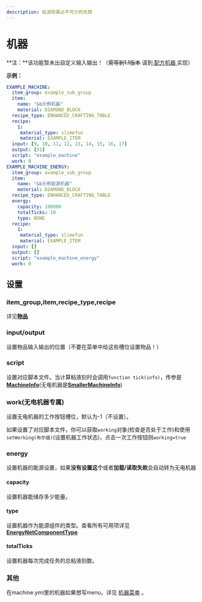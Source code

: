```yaml
---
description: 粘液附属必不可少的东西
---
```


# 机器

**注：**该功能暂未出自定义输入输出！（~~需等到1.1版本~~  请到[ 配方机器 ](formula-machine.md)实现）

**示例：**

```yaml
EXAMPLE_MACHINE:
  item_group: example_sub_group
  item:
    name: "&b示例机器"
    material: DIAMOND_BLOCK
  recipe_type: ENHANCED_CRAFTING_TABLE
  recipe:
    1:
     material_type: slimefun
     material: EXAMPLE_ITEM
  input: [9, 10, 11, 12, 13, 14, 15, 16, 17]
  output: [31]
  script: "example_machine"
  work: 0
EXAMPLE_MACHINE_ENERGY:
  item_group: example_sub_group
  item:
    name: "&b示例能源机器"
    material: DIAMOND_BLOCK
  recipe_type: ENHANCED_CRAFTING_TABLE
  energy:
    capacity: 100000
    totalTicks: 10
    type: NONE
  recipe:
    1:
     material_type: slimefun
     material: EXAMPLE_ITEM
  input: []
  output: []
  script: "example_machine_energy"
  work: 0
```

## 设置

### item\_group,item,recipe\_type,recipe

详见[**物品**](broken-reference)

### **input/output**

设置物品输入输出的位置（不要在菜单中给这些槽位设置物品！）

### script

设置对应脚本文件。当计算粘液刻时会调用`function tick(info)`，传参是[**MachineInfo**](https://github.com/SlimefunReloadingProject/RykenSlimeCustomizer/blob/main/src/main/java/org/lins/mmmjjkx/rykenslimefuncustomizer/objects/machine/MachineInfo.java)(无电机器是[**SmallerMachineInfo**](https://github.com/SlimefunReloadingProject/RykenSlimeCustomizer/blob/main/src/main/java/org/lins/mmmjjkx/rykenslimefuncustomizer/objects/machine/SmallerMachineInfo.java))

### work(无电机器专属)

设置无电机器的工作按钮槽位，默认为-1（不设置）。

如果设置了对应脚本文件，你可以获取`working`对象(检查是否处于工作)和使用`setWorking(布尔值)`(设置机器工作状态)，点击一次工作按钮则`working=true`

### energy

设置机器的能源设置，如果**没有设置这个**或者**加载/读取失败**会自动转为无电机器

#### capacity

设置机器能储存多少能量。

#### type

设置机器作为能源组件的类型。查看所有可用项详见[**EnergyNetComponentType**](https://slimefun.github.io/javadocs/Slimefun4/docs/io/github/thebusybiscuit/slimefun4/core/networks/energy/EnergyNetComponentType.html)

#### totalTicks

设置机器每次完成任务的总粘液刻数。

### 其他

在machine.yml里的机器如果想写menu，详见 [机器菜单](menu.md) 。
